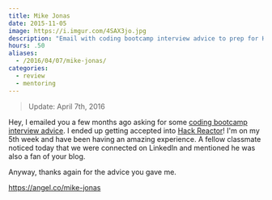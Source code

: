 ```yaml
---
title: Mike Jonas
date: 2015-11-05
image: https://i.imgur.com/4SAX3jo.jpg
description: "Email with coding bootcamp interview advice to prep for Hack Reactor"
hours: .50
aliases:
  - /2016/04/07/mike-jonas/
categories:
  - review
  - mentoring
---
```


> Update: April 7th, 2016

Hey, I emailed you a few months ago asking for some [coding bootcamp interview advice](https://fvcproductions.com/2016/03/31/all-the-bootcamp-things/). I ended up getting accepted into [Hack Reactor](https://hackreactor.com/)! I'm on my 5th week and have been having an amazing experience. A fellow classmate noticed today that we were connected on LinkedIn and mentioned he was also a fan of your blog.

Anyway, thanks again for the advice you gave me.

https://angel.co/mike-jonas
